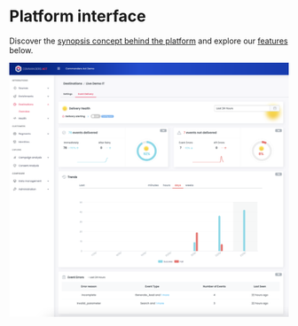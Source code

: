 # Platform interface

Discover the [synopsis concept behind the platform](concepts/) and explore our [features ](broken-reference)below.

![](<../.gitbook/assets/image (18) (1).png>)
